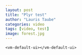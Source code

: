 ```yaml
---
layout: post
title: "Plyr test"
author: "Lauris Taube"
categories: video
tags: [video, test]
image: forest.jpg
---
```


<div id="container">
  <vm-player playsinline>
    <vm-video cross-origin="true" poster="https://media.vimejs.com/poster.png">
      <source data-src="https://media.vimejs.com/720p.mp4" type="video/mp4" />
    </vm-video> 

    <vm-default-ui></vm-default-ui>
  </vm-player>
</div>

<script>
  window.player = document.querySelector('vm-player');
</script>

